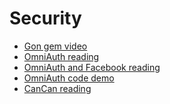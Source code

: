 # Security

  * [Gon gem video][gon]
  * [OmniAuth reading][omniauth]
  * [OmniAuth and Facebook reading][omniauth-and-facebook]
  * [OmniAuth code demo][omniauth-demo]
  * [CanCan reading][cancan]


  [gon]: https://vimeo.com/168132088
  [omniauth]: ./omniauth.md
  [omniauth-and-facebook]: ./facebook-login.md
  [omniauth-demo]: https://github.com/appacademy/OmniAuthDevise
  [cancan]: ./cancan.md
